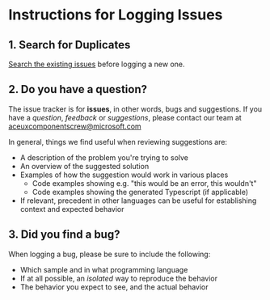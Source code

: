# Instructions for Logging Issues

## 1. Search for Duplicates

[Search the existing issues](https://github.com/microsoft/ace-ux-components/issues) before logging a new one.

## 2. Do you have a question?

The issue tracker is for **issues**, in other words, bugs and suggestions.
If you have a _question_, _feedback_ or _suggestions_, please contact our team at
aceuxcomponentscrew@microsoft.com

In general, things we find useful when reviewing suggestions are:

- A description of the problem you're trying to solve
- An overview of the suggested solution
- Examples of how the suggestion would work in various places
  - Code examples showing e.g. "this would be an error, this wouldn't"
  - Code examples showing the generated Typescript (if applicable)
- If relevant, precedent in other languages can be useful for establishing context and expected behavior

## 3. Did you find a bug?

When logging a bug, please be sure to include the following:

- Which sample and in what programming language
- If at all possible, an _isolated_ way to reproduce the behavior
- The behavior you expect to see, and the actual behavior
